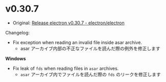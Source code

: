 # v0.30.7

- Original: [Release electron v0.30.7 - electron/electron](https://github.com/electron/electron/releases/tag/v0.30.7)

Changelog:

- Fix exception when reading an invalid file inside asar archive.
  - asar アーカイブ内部の不正なファイルを読んだ際の例外を修正します

**Windows**

- Fix leak of `fds` when reading files in `asar` archives.
  - `asar` アーカイブ内でファイルを読んだ際の `fds` のリークを修正します
